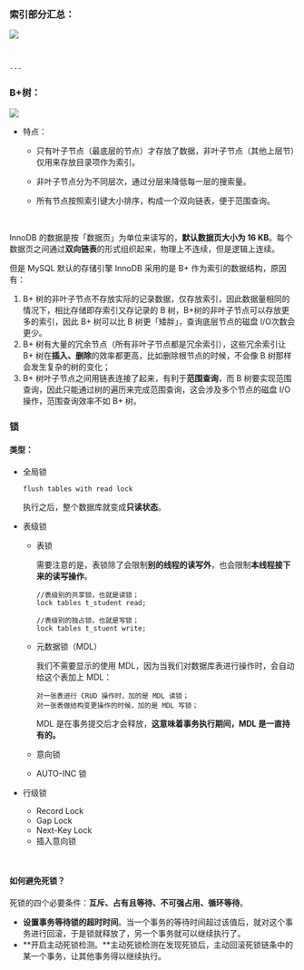 ### 索引部分汇总：

![](https://cdn.xiaolincoding.com/gh/xiaolincoder/mysql/%E7%B4%A2%E5%BC%95/%E7%B4%A2%E5%BC%95%E6%80%BB%E7%BB%93.drawio.png)

<br/>

	---

### B+树：

![](https://cdn.xiaolincoding.com//mysql/other/7c635d682bd3cdc421bb9eea33a5a413.png)

- 特点：
  - 只有叶子节点（最底层的节点）才存放了数据，非叶子节点（其他上层节）仅用来存放目录项作为索引。
  - 非叶子节点分为不同层次，通过分层来降低每一层的搜索量。
  - 所有节点按照索引键大小排序，构成一个双向链表，便于范围查询。
    
    <br/>

InnoDB 的数据是按「数据页」为单位来读写的，**默认数据页大小为 16 KB**。每个数据页之间通过**双向链表**的形式组织起来，物理上不连续，但是逻辑上连续。

但是 MySQL 默认的存储引擎 InnoDB 采用的是 B+ 作为索引的数据结构，原因有：

1. B+ 树的非叶子节点不存放实际的记录数据，仅存放索引，因此数据量相同的情况下，相比存储即存索引又存记录的 B 树，B+树的非叶子节点可以存放更多的索引，因此 B+ 树可以比 B 树更「矮胖」，查询底层节点的磁盘 I/O次数会更少。
2. B+ 树有大量的冗余节点（所有非叶子节点都是冗余索引），这些冗余索引让 B+ 树在**插入、删除**的效率都更高，比如删除根节点的时候，不会像 B 树那样会发生复杂的树的变化；
3. B+ 树叶子节点之间用链表连接了起来，有利于**范围查询**，而 B 树要实现范围查询，因此只能通过树的遍历来完成范围查询，这会涉及多个节点的磁盘 I/O 操作，范围查询效率不如 B+ 树。

### 锁

#### 类型：

- 全局锁
  ```mysql
  flush tables with read lock
  ```
  
  执行之后，整个数据库就变成**只读状态**。
- 表级锁
  - 表锁
    
    需要注意的是，表锁除了会限制**别的线程的读写外**，也会限制**本线程接下来的读写操作**。
    ```mysql
    //表级别的共享锁，也就是读锁；
    lock tables t_student read;
    
    //表级别的独占锁，也就是写锁；
    lock tables t_stuent write;
    ```
  - 元数据锁（MDL）
    
    我们不需要显示的使用 MDL，因为当我们对数据库表进行操作时，会自动给这个表加上 MDL：
    ```
    对一张表进行 CRUD 操作时，加的是 MDL 读锁；
    对一张表做结构变更操作的时候，加的是 MDL 写锁；
    ```
    
    MDL 是在事务提交后才会释放，**这意味着事务执行期间，MDL 是一直持有的。**
  - 意向锁
  - AUTO-INC 锁
- 行级锁
  - Record Lock
  - Gap Lock
  - Next-Key Lock
  - 插入意向锁

<br/>

#### 如何避免死锁？

死锁的四个必要条件：**互斥、占有且等待、不可强占用、循环等待**。

- **设置事务等待锁的超时时间**。当一个事务的等待时间超过该值后，就对这个事务进行回滚，于是锁就释放了，另一个事务就可以继续执行了。
- **开启主动死锁检测。**主动死锁检测在发现死锁后，主动回滚死锁链条中的某一个事务，让其他事务得以继续执行。

